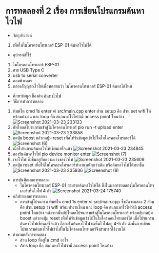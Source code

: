 # การทดลองที่ 2 เรื่อง การเขียนโปรแกรมค้นหาไวไฟ
* วัตถุประสงค์
 1. เพื่อให้ไมโครคอนโทรเลอร์ ESP-01 ค้นหาไวไฟได้
* อุปกรณ์ที่ใช้
 1. ไมโครคอนโทรเลอร์ ESP-01
 2. สาย USB Type C
 3. usb to serial converter
 4. คอมพิวเตอร์ 
 5. กล่องสัญญาณไวไฟเพื่อทดสอบว่า ไมโครคอนโทรเลอร์ ESP-01 ค้นหาได้ไหม
* ศึกษาข้อมูลเบื้องต้น 
 [ค้นหาไวไฟ](https://www.ioxhop.com/article/71/esp32-%E0%B9%80%E0%B8%9A%E0%B8%B7%E0%B9%89%E0%B8%AD%E0%B8%87%E0%B8%95%E0%B9%89%E0%B8%99-%E0%B8%9A%E0%B8%97%E0%B8%97%E0%B8%B5%E0%B9%88-10-%E0%B8%81%E0%B8%B2%E0%B8%A3%E0%B9%83%E0%B8%8A%E0%B9%89%E0%B8%87%E0%B8%B2%E0%B8%99-wifi)
* วิธีการทำการทดลอง
 1. พิมพ์ใน cmd 1s enter vi src/main.cpp enter ส่วน setup คือ ส่วน set wifi ให้พร้อมทำงาน และ loop คือ สแกนหาไวไฟว่ามี  access point ไหนบ้าง
![Screenshot 2021-03-23 233133](https://user-images.githubusercontent.com/80879651/112182926-4fcbb080-8c30-11eb-9379-3caeb2fefd72.png)
 2. อัพโหลดโปรแกรมเข้าสู่ไมโครคอนโทรเลร์ pio run -t upload enter 
![Screenshot 2021-03-23 233858](https://user-images.githubusercontent.com/80879651/112183661-0af44980-8c31-11eb-9548-5d241f30cfdc.png)
 3. กดปุ่ม boost แล้วกดปุ่ม reset เพื่อให้รันข้อมูลเข้าไปในไมโครคอนโทรเลอร์ได้ ![Screenshot (6)](https://user-images.githubusercontent.com/80879651/112184728-1005c880-8c32-11eb-80c5-92b8a133edef.png)
 4. เมื่อโปรแกรมค้นหาไวไฟเขียนเสร็จแล้ว ![Screenshot 2021-03-23 234845](https://user-images.githubusercontent.com/80879651/112184967-56f3be00-8c32-11eb-8e5f-11c9bef4c709.png)
 5. ลองรันค้นหาไวไฟ pio device monitor enter ![Screenshot (7)](https://user-images.githubusercontent.com/80879651/112185720-147eb100-8c33-11eb-83ed-02facd08a7b6.png)
 6. เจอไวไฟ ซึ่งขึ้นอยู่กับความแรงของไวไฟ
![Screenshot 2021-03-23 235606](https://user-images.githubusercontent.com/80879651/112186064-5c053d00-8c33-11eb-94ae-52131c5e25d9.png)
 7. กดปุ่ม reset เพื่อให้ไมโครคอนโทรเลอร์ทำงานหนักกว่าเดิม หรือค้นหาไวไฟได้มากขึ้น ![Screenshot 2021-03-23 235936](https://user-images.githubusercontent.com/80879651/112186788-1137f500-8c34-11eb-95a8-85a5cb1ba60c.png) ![Screenshot (8)](https://user-images.githubusercontent.com/80879651/112186767-0aa97d80-8c34-11eb-9489-0401539ffe55.png)
* การบันทึกผลการทดลอง
  * ไมโครคอนโทรเลอร์ ESP-01 สามารถค้นหาไวไฟได้ ซึ่งในผลการทดลองไมโครคอนโทรเลอร์เห็นไวไฟ 4 ตัว ![Screenshot 2021-03-24 175740](https://user-images.githubusercontent.com/80879651/112299601-86eea000-8cca-11eb-9842-d865683c05cf.png)
* อภิปรายผลการทดลอง
  * การเข้าสู่โปรแกรม พิมพ์ใน cmd 1s enter vi src/main.cpp ซึ่งมันจะแสดง 2 ส่วน คือ ส่วน setup ว่า wifi พร้อมทำงานไหม และ loop คือ สแกนหาไวไฟว่ามี  access point ไหนบ้าง หลังจากนั้นอัปโหลดโปรแกรมเข้าสู่ไมโครคอนโทรเลอร์ พร้อมกับกดปุ่ม boost แล้วกดปุ่ม reset เพื่อให้รันข้อมูลเข้าไปในไมโครคอนโทรเลอร์ได้ เมื่อโปรแกรมค้นหาไวไฟเขียนเสร็จแล้ว ก็ลองรันค้นหาไวไฟจะเห็นไวไฟอยู่ 4-5 ตัว ดังนั้นการเขียนโปรแกรมค้นหาไวไฟเข้าไปในไมโครคอนโทรเลอร์จึงสามารถใช้งานได้
* คำถามหลังการทดลอง
  * ส่วน loop ที่อยู่ใน cmd อะไร
  * Ans loop คือ สแกนหาไวไฟว่ามี  access point ไหนบ้าง

